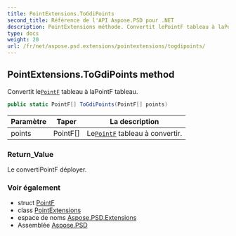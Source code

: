 ```yaml
---
title: PointExtensions.ToGdiPoints
second_title: Référence de l'API Aspose.PSD pour .NET
description: PointExtensions méthode. Convertit lePointF tableau à laPointF tableau.
type: docs
weight: 20
url: /fr/net/aspose.psd.extensions/pointextensions/togdipoints/
---
```

## PointExtensions.ToGdiPoints method

Convertit le[`PointF`](../../../aspose.psd/pointf/) tableau à laPointF tableau.

```csharp
public static PointF[] ToGdiPoints(PointF[] points)
```

| Paramètre | Taper | La description |
| --- | --- | --- |
| points | PointF[] | Le[`PointF`](../../../aspose.psd/pointf/) tableau à convertir. |

### Return_Value

Le convertiPointF déployer.

### Voir également

* struct [PointF](../../../aspose.psd/pointf/)
* class [PointExtensions](../)
* espace de noms [Aspose.PSD.Extensions](../../pointextensions/)
* Assemblée [Aspose.PSD](../../../)


